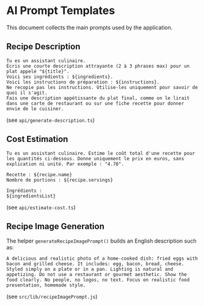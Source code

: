 # AI Prompt Templates

This document collects the main prompts used by the application.

## Recipe Description
```
Tu es un assistant culinaire.
Écris une courte description attrayante (2 à 3 phrases max) pour un plat appelé "${title}".
Voici ses ingrédients : ${ingredients}.
Voici les instructions de préparation : ${instructions}.
Ne recopie pas les instructions. Utilise-les uniquement pour savoir de quoi il s'agit.
Fais une description appétissante du plat final, comme on le lirait dans une carte de restaurant ou sur une fiche recette pour donner envie de le cuisiner.
```
(see `api/generate-description.ts`)

## Cost Estimation
```
Tu es un assistant culinaire. Estime le coût total d'une recette pour les quantités ci-dessous. Donne uniquement le prix en euros, sans explication ni unité. Par exemple : "4.70".

Recette : ${recipe.name}
Nombre de portions : ${recipe.servings}

Ingrédients :
${ingredientsList}
```
(see `api/estimate-cost.ts`)

## Recipe Image Generation
The helper `generateRecipeImagePrompt()` builds an English description such as:
```
A delicious and realistic photo of a home-cooked dish: fried eggs with bacon and grilled cheese. It includes: egg, bacon, bread, cheese. Styled simply on a plate or in a pan. Lighting is natural and appetizing. Do not use a restaurant or gourmet aesthetic. Show the food clearly. No people, no logos, no text. Focus on realistic food presentation, homemade style.
```
(see `src/lib/recipeImagePrompt.js`)
